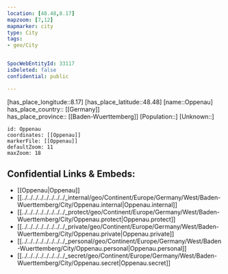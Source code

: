 ```yaml
---
location: [48.48,8.17] 
mapzoom: [7,12] 
mapmarker: city 
type: City
tags:
- geo/City


SpocWebEntityId: 33117
isDeleted: false
confidential: public

---
```

[has_place_longitude::8.17] 
[has_place_latitude::48.48] 
[name::Oppenau] 
has_place_country:: [[Germany]]  
has_place_province:: [[Baden-Wuerttemberg]] 
[Population::] 
[Unknown::] 


```leaflet
id: Oppenau
coordinates: [[Oppenau]] 
markerFile: [[Oppenau]] 
defaultZoom: 11 
maxZoom: 18
```


## Confidential Links & Embeds: 
- [[Oppenau|Oppenau]]  
- [[../../../../../../../../_internal/geo/Continent/Europe/Germany/West/Baden-Wuerttemberg/City/Oppenau.internal|Oppenau.internal]] 
- [[../../../../../../../../_protect/geo/Continent/Europe/Germany/West/Baden-Wuerttemberg/City/Oppenau.protect|Oppenau.protect]] 
- [[../../../../../../../../_private/geo/Continent/Europe/Germany/West/Baden-Wuerttemberg/City/Oppenau.private|Oppenau.private]] 
- [[../../../../../../../../_personal/geo/Continent/Europe/Germany/West/Baden-Wuerttemberg/City/Oppenau.personal|Oppenau.personal]] 
- [[../../../../../../../../_secret/geo/Continent/Europe/Germany/West/Baden-Wuerttemberg/City/Oppenau.secret|Oppenau.secret]] 
